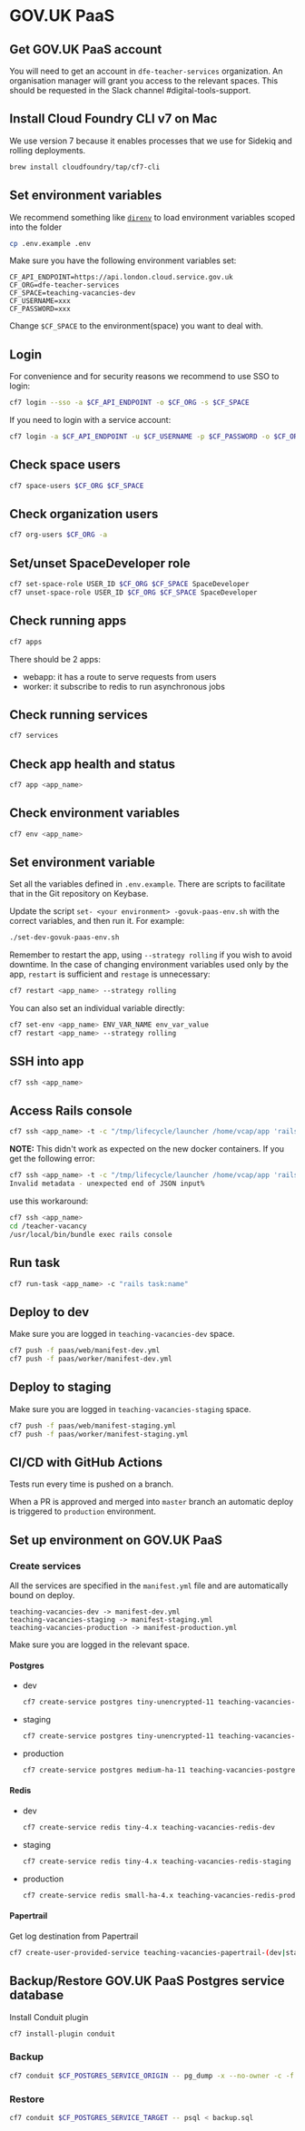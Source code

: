 # GOV.UK PaaS

## Get GOV.UK PaaS account
You will need to get an account in `dfe-teacher-services` organization. An organisation manager will grant you access to the relevant spaces. This should be requested in the Slack channel #digital-tools-support.

## Install Cloud Foundry CLI v7 on Mac
We use version 7 because it enables processes that we use for Sidekiq and rolling deployments.

```bash
brew install cloudfoundry/tap/cf7-cli
```

## Set environment variables
We recommend something like [`direnv`](/documentation/direnv.md) to load environment variables scoped into the folder

```bash
cp .env.example .env
```

Make sure you have the following environment variables set:

```
CF_API_ENDPOINT=https://api.london.cloud.service.gov.uk
CF_ORG=dfe-teacher-services
CF_SPACE=teaching-vacancies-dev
CF_USERNAME=xxx
CF_PASSWORD=xxx
```

Change `$CF_SPACE` to the environment(space) you want to deal with.

## Login
For convenience and for security reasons we recommend to use SSO to login:

```bash
cf7 login --sso -a $CF_API_ENDPOINT -o $CF_ORG -s $CF_SPACE
```

If you need to login with a service account:

```bash
cf7 login -a $CF_API_ENDPOINT -u $CF_USERNAME -p $CF_PASSWORD -o $CF_ORG -s $CF_SPACE
```

## Check space users
```bash
cf7 space-users $CF_ORG $CF_SPACE
```

## Check organization users
```bash
cf7 org-users $CF_ORG -a
```

## Set/unset SpaceDeveloper role
```bash
cf7 set-space-role USER_ID $CF_ORG $CF_SPACE SpaceDeveloper
cf7 unset-space-role USER_ID $CF_ORG $CF_SPACE SpaceDeveloper
```

## Check running apps
```bash
cf7 apps
```

There should be 2 apps:
- webapp: it has a route to serve requests from users
- worker: it subscribe to redis to run asynchronous jobs

## Check running services
```bash
cf7 services
```

## Check app health and status
```bash
cf7 app <app_name>
```

## Check environment variables
```bash
cf7 env <app_name>
```

## Set environment variable

Set all the variables defined in `.env.example`. There are scripts to facilitate that in the Git repository on Keybase.

Update the script `set- <your environment> -govuk-paas-env.sh` with the correct variables, and then run it. For example:

```bash
./set-dev-govuk-paas-env.sh
```

Remember to restart the app, using `--strategy rolling` if you wish to avoid downtime. In the case of changing environment variables used only by the app, `restart` is sufficient and `restage` is unnecessary:
```bash
cf7 restart <app_name> --strategy rolling
```

You can also set an individual variable directly:

```bash
cf7 set-env <app_name> ENV_VAR_NAME env_var_value
cf7 restart <app_name> --strategy rolling
```

## SSH into app
```bash
cf7 ssh <app_name>
```

## Access Rails console
```bash
cf7 ssh <app_name> -t -c "/tmp/lifecycle/launcher /home/vcap/app 'rails console' ''"
```

**NOTE:** This didn't work as expected on the new docker containers.  If you get the following error: 

```bash
cf7 ssh <app_name> -t -c "/tmp/lifecycle/launcher /home/vcap/app 'rails console' ''"
Invalid metadata - unexpected end of JSON input%
```

use this workaround:

```bash
cf7 ssh <app_name>
cd /teacher-vacancy
/usr/local/bin/bundle exec rails console
```

## Run task
```bash
cf7 run-task <app_name> -c "rails task:name"
```

## Deploy to dev
Make sure you are logged in `teaching-vacancies-dev` space.

```bash
cf7 push -f paas/web/manifest-dev.yml
cf7 push -f paas/worker/manifest-dev.yml
```

## Deploy to staging
Make sure you are logged in `teaching-vacancies-staging` space.

```bash
cf7 push -f paas/web/manifest-staging.yml
cf7 push -f paas/worker/manifest-staging.yml
```

## CI/CD with GitHub Actions
Tests run every time is pushed on a branch.

When a PR is approved and merged into `master` branch an automatic deploy is triggered to `production` environment.

## Set up environment on GOV.UK PaaS

### Create services
All the services are specified in the `manifest.yml` file and are automatically bound on deploy.

```
teaching-vacancies-dev -> manifest-dev.yml
teaching-vacancies-staging -> manifest-staging.yml
teaching-vacancies-production -> manifest-production.yml
```
Make sure you are logged in the relevant space.

#### Postgres
- dev
  ```bash
  cf7 create-service postgres tiny-unencrypted-11 teaching-vacancies-postgres-dev -c '{"enable_extensions": ["pgcrypto", "fuzzystrmatch", "plpgsql"]}'
  ```
- staging
  ```bash
  cf7 create-service postgres tiny-unencrypted-11 teaching-vacancies-postgres-staging -c '{"enable_extensions": ["pgcrypto", "fuzzystrmatch", "plpgsql"]}'
  ```
- production
  ```bash
  cf7 create-service postgres medium-ha-11 teaching-vacancies-postgres-production -c '{"enable_extensions": ["pgcrypto", "fuzzystrmatch", "plpgsql"]}'
  ```

#### Redis
- dev
  ```bash
  cf7 create-service redis tiny-4.x teaching-vacancies-redis-dev
  ```
- staging
  ```bash
  cf7 create-service redis tiny-4.x teaching-vacancies-redis-staging
  ```
- production
  ```bash
  cf7 create-service redis small-ha-4.x teaching-vacancies-redis-production
  ```

#### Papertrail
Get log destination from Papertrail
```bash
cf7 create-user-provided-service teaching-vacancies-papertrail-(dev|staging|production) -l syslog-tls://logsX.papertrailapp.com:XXXXX
```

## Backup/Restore GOV.UK PaaS Postgres service database
Install Conduit plugin
```bash
cf7 install-plugin conduit
```

### Backup
```bash
cf7 conduit $CF_POSTGRES_SERVICE_ORIGIN -- pg_dump -x --no-owner -c -f backup.sql
```

### Restore
```bash
cf7 conduit $CF_POSTGRES_SERVICE_TARGET -- psql < backup.sql
```

